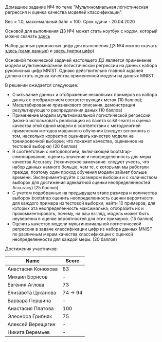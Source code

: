Домашнее задание №4 по теме "Мультиномиальная логистическая регрессия и оценка качества моделей классификации".

Вес = 1.0, максимальный балл = 100. Срок сдачи - 20.04.2020


Основой для выполнения ДЗ №4 может стать ноутбук с кодом, который можно скачать [здесь](https://github.com/MKrinitskiy/ML4ES1-F2020-S2021/tree/master/HW06/MNIST_classification_MLR.ipynb)

Набор данных рукописных цифр для выполнения ДЗ №4 можно скачать [здесь (сами данные)](https://www.dropbox.com/s/axj8ce5h79q0pd6/mnist_data.npy?dl=0) и [здесь (метки цифр)](https://www.dropbox.com/s/a1p018bn1kczwdb/mnist_labels.npy?dl=0)

Основной технической задачей настоящего ДЗ является применение модели мультиномиальной логистической регрессии на данных набора рукописных цифр MNIST. Однако действительно главной задачей должна стать оценка качества примененной модели на данных MNIST.

В решении ожидается следующее:

- Считывание данных и отображение нескольких примеров из набора данных с отображением соответствующих меток (10 баллов);
- Масштабирование признакового описания, демонстрация результирующего распределения даных (10 баллов)
- Применение модели мультномиальной логистической регрессии (можно использовать реализацию из пакета scikit-learn) и оценка качества этой одной модели в соответствии с методологией применения методов машинного обучения (следует вспомнить о том, насколько корректно оценивать качество модели на тренировочной выборке; что покажет качество, оцененное на тестовой выборке) (20 баллов)
- В соответствии с методологией, включающей bootstrap-сэмплирование, оценить значение и неопределенность для меры качества Accuracy. (техническое замечание: следует учесть, что набор данных намного больше, чем те, с которыми мы работали прежде, поэтому один проход обучения модели займет больше времени. Экспериментируйте с размером выборки и с количеством выборок для достижения адекватной оценки неопределенностей Accuracy) (25 баллов)
- С учетом подобранных на предыдущем этапе размера и количества выборок bootstrap оценить неопределенность оценки вероятности для каждого примера из тестовой выборки; найти 10 примеров, для которых эта неопределенность максимальна; отобразить их и прокомментировать, почему, на ваш взгляд, модель может быть неуверенна в оценке вероятностей для этих примеров. (15 баллов)
- Оценить качество модели мультиномиальной логистической регрессии в задаче классификации цифр из набора данных MNIST по различным мерам качества классификации с оценкой неопределенности для каждой меры. (20 баллов)



Достижения участников:

| Name         | Score |
| ------------ | ----- |
| Анастасия Конюхова | 83        |
| Михаил Борисов     | -          |
| Евгения Аглова     | 73       |
| Елизавета Цуканова | 74 -> 94  |
| Варвара Першина    | -         |
| Анастасия Платова  | 100      |
| Элеонора Грибняк   | 75       |
| Алексей Верещагин  | -          |
| Никита Веремьев | - |

